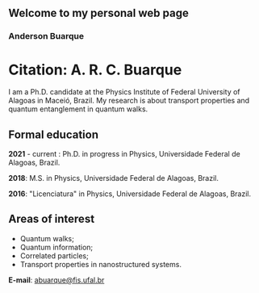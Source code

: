 ## Welcome to my personal web page

### Anderson Buarque 
# Citation: A. R. C. Buarque
I am a Ph.D. candidate at the Physics Institute of Federal University of Alagoas in Maceió, Brazil. My research is about transport properties and quantum entanglement in quantum walks.

## Formal education
__2021__ - current​ : Ph.D. in progress in Physics, Universidade Federal de Alagoas, Brazil.

__2018__: M.S. in Physics, Universidade Federal de Alagoas, Brazil.

__2016__: "Licenciatura" in Physics, Universidade Federal de Alagoas, Brazil.

## Areas of interest
* Quantum walks;
* Quantum information; 
* Correlated particles; 
* Transport properties in nanostructured systems.

__E-mail__: abuarque@fis.ufal.br

